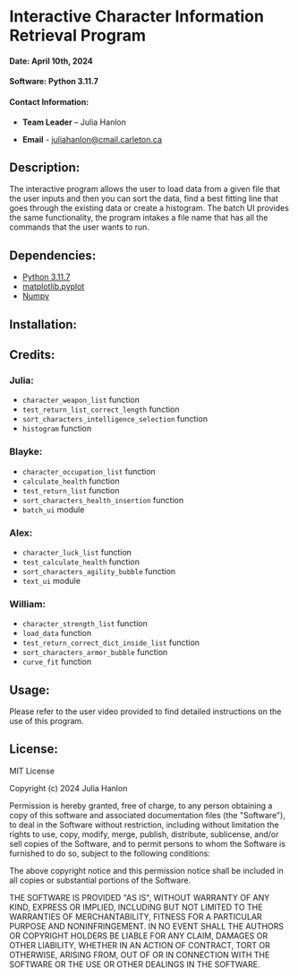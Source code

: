 # Interactive Character Information Retrieval Program
 #### Date: April 10th, 2024
 #### Software: Python 3.11.7 
 #### Contact Information: 
-  __Team Leader__ – Julia Hanlon
 
-  __Email__ - juliahanlon@cmail.carleton.ca

## Description:
The interactive program allows the user to load data from a given file that the user inputs and then you can sort the data, find a best fitting line that goes through the existing data or create a histogram. The batch UI provides the same functionality, the program intakes a file name that has all the commands that the user wants to run.

## Dependencies:
- [Python 3.11.7](https://www.python.org/downloads/release/python-3117/)
- [matplotlib.pyplot](https://matplotlib.org/3.5.3/api/_as_gen/matplotlib.pyplot.html)
- [Numpy](https://numpy.org/)

## Installation:

## Credits:
### Julia:
- `character_weapon_list` function
- `test_return_list_correct_length` function
- `sort_characters_intelligence_selection` function
- `histogram` function

### Blayke:
- `character_occupation_list` function
- `calculate_health` function
- `test_return_list` function
- `sort_characters_health_insertion` function
- `batch_ui` module

### Alex:
- `character_luck_list` function
- `test_calculate_health` function
- `sort_characters_agility_bubble` function
- `text_ui` module

### William:
- `character_strength_list` function
- `load_data` function
- `test_return_correct_dict_inside_list` function
- `sort_characters_armor_bubble` function
- `curve_fit` function

## Usage: 
Please refer to the user video provided to find detailed instructions on the use of this program.

## License: 
MIT License

Copyright (c) 2024 Julia Hanlon

Permission is hereby granted, free of charge, to any person obtaining a copy
of this software and associated documentation files (the "Software"), to deal
in the Software without restriction, including without limitation the rights
to use, copy, modify, merge, publish, distribute, sublicense, and/or sell
copies of the Software, and to permit persons to whom the Software is
furnished to do so, subject to the following conditions:

The above copyright notice and this permission notice shall be included in all
copies or substantial portions of the Software.

THE SOFTWARE IS PROVIDED "AS IS", WITHOUT WARRANTY OF ANY KIND, EXPRESS OR
IMPLIED, INCLUDING BUT NOT LIMITED TO THE WARRANTIES OF MERCHANTABILITY,
FITNESS FOR A PARTICULAR PURPOSE AND NONINFRINGEMENT. IN NO EVENT SHALL THE
AUTHORS OR COPYRIGHT HOLDERS BE LIABLE FOR ANY CLAIM, DAMAGES OR OTHER
LIABILITY, WHETHER IN AN ACTION OF CONTRACT, TORT OR OTHERWISE, ARISING FROM,
OUT OF OR IN CONNECTION WITH THE SOFTWARE OR THE USE OR OTHER DEALINGS IN THE
SOFTWARE.
